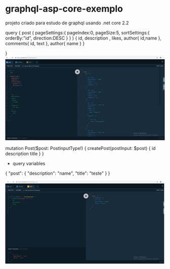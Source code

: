 # graphql-asp-core-exemplo
projeto criado para estudo de graphql usando  .net core 2.2

 

 query {
  post
(
  pageSettings:{
    pageIndex:0,
    pageSize:5,
    sortSettings:{
      orderBy:"id",
      direction:DESC
    }
  }
)
  {
    id,
    description ,
    likes,
    author{
      id,name
    },
    comments{
      id, text
    },
    author{
      name
    }
  }
  
}
![alt text](https://github.com/leandro0404/graphql-asp-core-exemplo/blob/master/images/query_exemplo_passando_filtro.jpg)

mutation Post($post: PostInputType!) {
  createPost(postInput: $post) {
    id
    description
    title
  }
}


* query variables

{
  "post": {
    "description": "name",
    "title": "teste"
  }
}

![alt text](https://github.com/leandro0404/graphql-asp-core-exemplo/blob/master/images/mutation_exemplo_criando_post.jpg)
